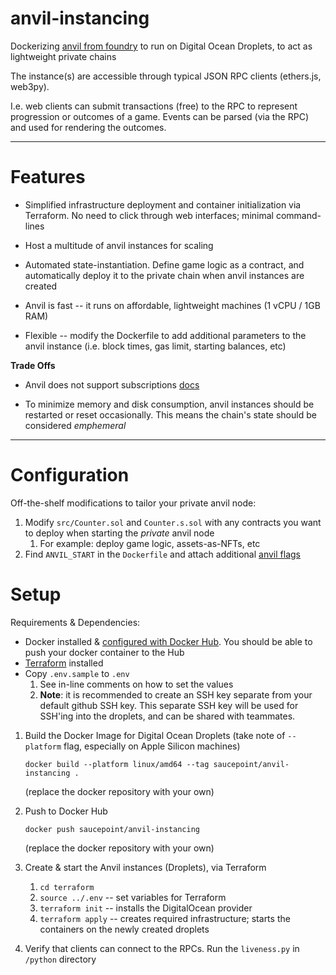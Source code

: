# anvil-instancing
Dockerizing [anvil from foundry](https://book.getfoundry.sh/anvil/) to run on Digital Ocean Droplets, to act as lightweight private chains

The instance(s) are accessible through typical JSON RPC clients (ethers.js, web3py).

I.e. web clients can submit transactions (free) to the RPC to represent progression or outcomes of a game. Events can be parsed (via the RPC) and used for rendering the outcomes.

---

# Features

* Simplified infrastructure deployment and container initialization via Terraform. No need to click through web interfaces; minimal command-lines

* Host a multitude of anvil instances for scaling

* Automated state-instantiation. Define game logic as a contract, and automatically deploy it to the private chain when anvil instances are created

* Anvil is fast -- it runs on affordable, lightweight machines (1 vCPU / 1GB RAM)

* Flexible -- modify the Dockerfile to add additional parameters to the anvil instance (i.e. block times, gas limit, starting balances, etc)

**Trade Offs**

* Anvil does not support subscriptions [docs](https://book.getfoundry.sh/reference/anvil/)

* To minimize memory and disk consumption, anvil instances should be restarted or reset occasionally. This means the chain's state should be considered *emphemeral*

---

# Configuration
Off-the-shelf modifications to tailor your private anvil node:

1. Modify `src/Counter.sol` and `Counter.s.sol` with any contracts you want to deploy when starting the *private* anvil node
    1. For example: deploy game logic, assets-as-NFTs, etc
3. Find `ANVIL_START` in the `Dockerfile` and attach additional [anvil flags](https://book.getfoundry.sh/reference/anvil/)

# Setup

Requirements & Dependencies:
* Docker installed & [configured with Docker Hub](https://docs.docker.com/docker-hub/#step-3-download-and-install-docker-desktop). You should be able to push your docker container to the Hub
* [Terraform](https://learn.hashicorp.com/tutorials/terraform/install-cli#install-terraform) installed
* Copy `.env.sample` to `.env`
    1. See in-line comments on how to set the values
    2. **Note**: it is recommended to create an SSH key separate from your default github SSH key. This separate SSH key will be used for SSH'ing into the droplets, and can be shared with teammates.

1. Build the Docker Image for Digital Ocean Droplets (take note of `--platform` flag, especially on Apple Silicon machines)

    `docker build --platform linux/amd64 --tag saucepoint/anvil-instancing .`

    (replace the docker repository with your own)

2. Push to Docker Hub

    `docker push saucepoint/anvil-instancing`

    (replace the docker repository with your own)

3. Create & start the Anvil instances (Droplets), via Terraform
    1. `cd terraform`
    2. `source ../.env` -- set variables for Terraform
    3. `terraform init` -- installs the DigitalOcean provider
    4. `terraform apply` -- creates required infrastructure; starts the containers on the newly created droplets

5. Verify that clients can connect to the RPCs. Run the `liveness.py` in `/python` directory